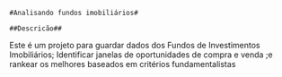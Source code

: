 	#Analisando fundos imobiliários#

	##Descricão##

Este é um projeto para guardar dados dos Fundos de Investimentos Imobiliários; Identificar janelas
de oportunidades de compra e venda ;e rankear os melhores baseados em critérios fundamentalistas